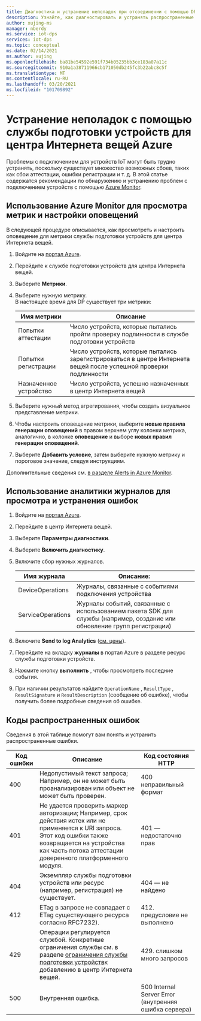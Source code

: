 ```yaml
---
title: Диагностика и устранение неполадок при отсоединении с помощью DP центра Интернета вещей Azure
description: Узнайте, как диагностировать и устранять распространенные ошибки, связанные с подключением устройств для службы подготовки устройств к добавлению в центр Интернета вещей Azure (DPS).
author: xujing-ms
manager: nberdy
ms.service: iot-dps
services: iot-dps
ms.topic: conceptual
ms.date: 02/14/2021
ms.author: xujing
ms.openlocfilehash: ba81be54592e591f734b05235bb3ce183a07a11c
ms.sourcegitcommit: 910a1a38711966cb171050db245fc3b22abc8c5f
ms.translationtype: MT
ms.contentlocale: ru-RU
ms.lasthandoff: 03/20/2021
ms.locfileid: "101709892"
---
```

# <a name="troubleshooting-with-azure-iot-hub-device-provisioning-service"></a>Устранение неполадок с помощью службы подготовки устройств для центра Интернета вещей Azure

Проблемы с подключением для устройств IoT могут быть трудно устранять, поскольку существует множество возможных сбоев, таких как сбои аттестации, ошибки регистрации и т. д. В этой статье содержатся рекомендации по обнаружению и устранению проблем с подключением устройств с помощью [Azure Monitor](../azure-monitor/overview.md).

## <a name="using-azure-monitor-to-view-metrics-and-set-up-alerts"></a>Использование Azure Monitor для просмотра метрик и настройки оповещений

В следующей процедуре описывается, как просмотреть и настроить оповещение для метрики службы подготовки устройств для центра Интернета вещей. 

1. Войдите на [портал Azure](https://portal.azure.com).

2. Перейдите к службе подготовки устройств для центра Интернета вещей.

3. Выберите **Метрики**.

4. Выберите нужную метрику. 
   <br />В настоящее время для DP существует три метрики:

    | Имя метрики | Описание |
    |-------|------------|
    | Попытки аттестации | Число устройств, которые пытались пройти проверку подлинности в службе подготовки устройств|
    | Попытки регистрации | Число устройств, которые пытались зарегистрироваться в центре Интернета вещей после успешной проверки подлинности|
    | Назначенное устройство | Число устройств, успешно назначенных в центр Интернета вещей|

5. Выберите нужный метод агрегирования, чтобы создать визуальное представление метрики. 

6. Чтобы настроить оповещение метрики, выберите **новые правила генерации оповещений** в правом верхнем углу колонки метрика, аналогично, в колонке **оповещение** и выборе **новых правил генерации оповещений**.

7. Выберите **Добавить условие**, затем выберите нужную метрику и пороговое значение, следуя инструкциям.

Дополнительные сведения см. [в разделе Alerts in Azure Monitor](../azure-monitor/platform/alerts-overview.md).

## <a name="using-log-analytic-to-view-and-resolve-errors"></a>Использование аналитики журналов для просмотра и устранения ошибок

1. Войдите на [портал Azure](https://portal.azure.com).

2. Перейдите в центр Интернета вещей.

3. Выберите **Параметры диагностики**.

4. Выберите **Включить диагностику**.

5. Включите сбор нужных журналов.

    | Имя журнала | Описание: |
    |-------|------------|
    | DeviceOperations | Журналы, связанные с событиями подключения устройства |
    | ServiceOperations | Журналы событий, связанные с использованием пакета SDK для службы (например, создание или обновление групп регистрации)|

6. Включите **Send to log Analytics** ([см. цены](https://azure.microsoft.com/pricing/details/log-analytics/)). 

7. Перейдите на вкладку **журналы** в портал Azure в разделе ресурс службы подготовки устройств.

8. Нажмите кнопку **выполнить** , чтобы просмотреть последние события.

9. При наличии результатов найдите `OperationName` , `ResultType` , `ResultSignature` и `ResultDescription` (сообщение об ошибке), чтобы получить более подробные сведения об ошибке.


## <a name="common-error-codes"></a>Коды распространенных ошибок
Сведения в этой таблице помогут вам понять и устранить распространенные ошибки.

| Код ошибки| Описание | Код состояния HTTP |
|-------|------------|------------|
| 400 | Недопустимый текст запроса; Например, он не может быть проанализирован или объект не может быть проверен.| 400 неправильный формат |
| 401 | Не удается проверить маркер авторизации; Например, срок действия истек или не применяется к URI запроса. Этот код ошибки также возвращается на устройства как часть потока аттестации доверенного платформенного модуля. | 401 — недостаточно прав|
| 404 | Экземпляр службы подготовки устройств или ресурс (например, регистрация) не существует. |404 — не найдено |
| 412 | ETag в запросе не совпадает с ETag существующего ресурса согласно RFC7232). | 412. предусловие не выполнено |
| 429 | Операции регулируется службой. Конкретные ограничения службы см. в разделе [ограничения службы подготовки устройств](../azure-resource-manager/management/azure-subscription-service-limits.md#iot-hub-device-provisioning-service-limits)к добавлению в центр Интернета вещей. | 429. слишком много запросов |
| 500 | Внутренняя ошибка. | 500 Internal Server Error (внутренняя ошибка сервера)|